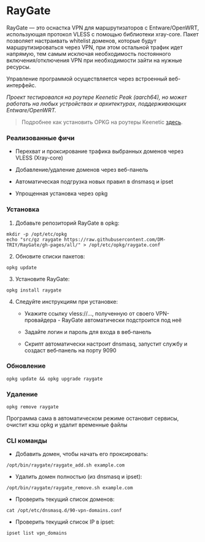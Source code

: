 # RayGate

RayGate — это оснастка VPN для маршрутизаторов с Entware/OpenWRT, использующая протокол VLESS с помощью библиотеки xray-core.
Пакет позволяет настраивать whitelist доменов, которые будут маршрутизироваться через VPN, при этом остальной трафик идет напрямую, тем самым исключая необходимость постоянного включения/отключения VPN при необходимости зайти на нужные ресурсы.

Управление программой осуществляется через встроенный веб-интерфейс.

_Проект тестировался на роутере Keenetic Peak (aarch64), но может работать на любых устройствах и архитектурах, поддерживающих Entware/OpenWRT._

>Подробнее как установить OPKG на роутеры Keenetic [здесь](https://help.keenetic.com/hc/ru/articles/360000948719-OPKG).

### Реализованные фичи

* Перехват и проксирование трафика выбранных доменов через VLESS (Xray-core)

* Добавление/удаление доменов через веб-панель

* Автоматическая подгрузка новых правил в dnsmasq и ipset

* Упрощенная установка через opkg

### Установка

1. Добавьте репозиторий RayGate в opkg:

```
mkdir -p /opt/etc/opkg
echo "src/gz raygate https://raw.githubusercontent.com/DM-TRIY/RayGate/gh-pages/all/" > /opt/etc/opkg/raygate.conf
```

2. Обновите списки пакетов:

``` 
opkg update 
```

3. Установите RayGate:

``` 
opkg install raygate 
```

4. Следуйте инструкциям при установке:

    * Укажите ссылку vless://…, полученную от своего VPN-провайдера - RayGate автоматически подстроится под неё

    * Задайте логин и пароль для входа в веб‑панель

    * Скрипт автоматически настроит dnsmasq, запустит службу и создаст веб‑панель на порту 9090

### Обновление

``` 
opkg update && opkg upgrade raygate
```

### Удаление

``` 
opkg remove raygate
```

Программа сама в автоматическом режиме остановит сервисы, очистит кэш opkg и удалит временные файлы

### CLI команды

* Добавить домен, чтобы начать его проксировать:
``` 
/opt/bin/raygate/raygate_add.sh example.com
``` 

* Удалить домен полностью (из dnsmasq и ipset):
``` 
/opt/bin/raygate/raygate_remove.sh example.com
``` 


* Проверить текущий список доменов:
``` 
cat /opt/etc/dnsmasq.d/90-vpn-domains.conf
``` 

* Проверить текущий список IP в ipset:
``` 
ipset list vpn_domains
``` 
